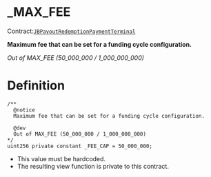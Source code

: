 # _MAX_FEE

Contract:[`JBPayoutRedemptionPaymentTerminal`](../)​‌

**Maximum fee that can be set for a funding cycle configuration.** 

_Out of MAX_FEE (50_000_000 / 1_000_000_000)_

# Definition

```solidity
/**
  @notice
  Maximum fee that can be set for a funding cycle configuration.

  @dev
  Out of MAX_FEE (50_000_000 / 1_000_000_000)
*/
uint256 private constant _FEE_CAP = 50_000_000;
```

* This value must be hardcoded.
* The resulting view function is private to this contract.